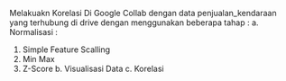 Melakuakn Korelasi Di Google Collab dengan data penjualan_kendaraan yang terhubung di drive dengan menggunakan beberapa tahap :
a. Normalisasi :
  1. Simple Feature Scalling
  2. Min Max
  3. Z-Score
b. Visualisasi Data
c. Korelasi 

